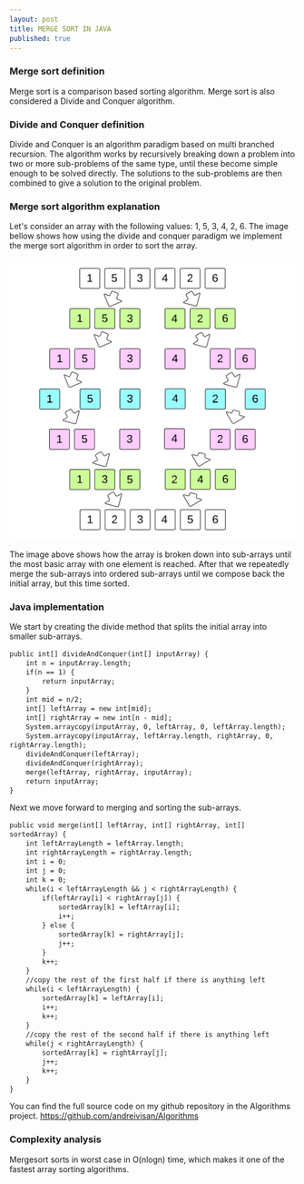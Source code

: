 ```yaml
---
layout: post
title: MERGE SORT IN JAVA
published: true
---
```


### Merge sort definition
Merge sort is a comparison based sorting algorithm. Merge sort is also considered a Divide and Conquer algorithm.

### Divide and Conquer definition
Divide and Conquer is an algorithm paradigm based on multi branched recursion. The algorithm works by recursively breaking down a problem into two or more sub-problems of the same type, until these become simple enough to be solved directly. The solutions to the sub-problems are then combined to give a solution to the original problem.

### Merge sort algorithm explanation
Let's consider an array with the following values: 1, 5, 3, 4, 2, 6. The image bellow shows how using the divide and conquer paradigm we implement the merge sort algorithm in order to sort the array.

![Merge sort](/public/images/Divide_and_Conquer.png)

The image above shows how the array is broken down into sub-arrays until the most basic array with one element is reached. After that we repeatedly merge the sub-arrays into ordered sub-arrays until we compose back the initial array, but this time sorted.

### Java implementation
We start by creating the divide method that splits the initial array into smaller sub-arrays.

	public int[] divideAndConquer(int[] inputArray) {
    	int n = inputArray.length;
    	if(n == 1) {
      		return inputArray;
    	}
    	int mid = n/2;
    	int[] leftArray = new int[mid];
    	int[] rightArray = new int[n - mid];
    	System.arraycopy(inputArray, 0, leftArray, 0, leftArray.length);
    	System.arraycopy(inputArray, leftArray.length, rightArray, 0, rightArray.length);
    	divideAndConquer(leftArray);
    	divideAndConquer(rightArray);
    	merge(leftArray, rightArray, inputArray);
    	return inputArray;
  	}

Next we move forward to merging and sorting the sub-arrays.

	public void merge(int[] leftArray, int[] rightArray, int[] sortedArray) {
    	int leftArrayLength = leftArray.length;
    	int rightArrayLength = rightArray.length;
    	int i = 0;
    	int j = 0;
    	int k = 0;
    	while(i < leftArrayLength && j < rightArrayLength) {
      		if(leftArray[i] < rightArray[j]) {
        		sortedArray[k] = leftArray[i];
        		i++;
      		} else {
        		sortedArray[k] = rightArray[j];
        		j++;
      		}
      		k++;
    	}
        //copy the rest of the first half if there is anything left
    	while(i < leftArrayLength) {
      		sortedArray[k] = leftArray[i];
      		i++;
      		k++;
    	}
        //copy the rest of the second half if there is anything left
    	while(j < rightArrayLength) {
      		sortedArray[k] = rightArray[j];
      		j++;
      		k++;
    	}
  	}

You can find the full source code on my github repository in the Algorithms project.
https://github.com/andreivisan/Algorithms

### Complexity analysis
Mergesort sorts in worst case in O(nlogn) time, which makes it one of the fastest array sorting algorithms.
